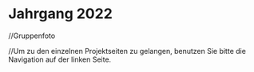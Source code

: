 # Jahrgang 2022

//Gruppenfoto

//Um zu den einzelnen Projektseiten zu gelangen, benutzen Sie bitte die Navigation auf der linken Seite.


